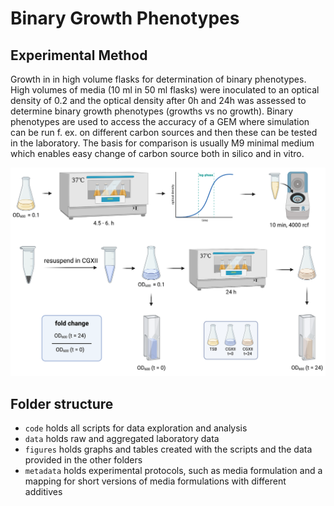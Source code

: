 # Binary Growth Phenotypes

## Experimental Method
Growth in in high volume flasks for determination of binary phenotypes. High volumes of media (10 ml in 50 ml flasks) were inoculated to an optical density of 0.2 and the optical density after 0h and 24h was assessed to determine binary growth phenotypes (growths vs no growth). Binary phenotypes are used to access the accuracy of a GEM where simulation can be run f. ex. on different carbon sources and then these can be tested in the laboratory. The basis for comparison is usually M9 minimal medium which enables easy change of carbon source both in silico and in vitro.

![Graphical Protocol for Binary Growth Phenotypes](./metadata/binary_growth_phenotypes_protocol.png)

## Folder structure
* `code` holds all scripts for data exploration and analysis
* `data` holds raw and aggregated laboratory data
* `figures` holds graphs and tables created with the scripts and the data provided in the other folders
* `metadata` holds experimental protocols, such as media formulation and a mapping for short versions of media formulations with different additives